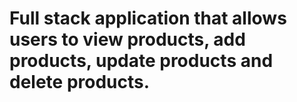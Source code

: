 # Full stack application that allows users to view products, add products, update products and delete products.
